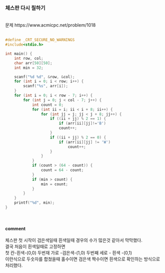 ### 체스판 다시 칠하기

<br>
문제 https://www.acmicpc.net/problem/1018
<br>
<br>
    
```C
#define _CRT_SECURE_NO_WARNINGS
#include<stdio.h>

int main() {
    int row, col;
    char arr[50][50];
    int min = 32;

    scanf("%d %d", &row, &col);
    for (int i = 0; i < row; i++) {
        scanf("%s", arr[i]);
    }
    for (int i = 0; i < row - 7; i++) {
        for (int j = 0; j < col - 7; j++) {
            int count = 0;
            for (int ii = i; ii < i + 8; ii++) {
                for (int jj = j; jj < j + 8; jj++) {
                    if ((ii + jj) % 2 == 1) {
                        if (arr[ii][jj]!='B')
                        count++;
                    }
                    if ((ii + jj) % 2 == 0) {
                        if (arr[ii][jj] != 'W')
                            count++;
                    }
                }
            }
            if (count > (64 - count)) {
                count = 64 - count;
            }
            if (min > count) {
                min = count;
            }
        }
    }
    printf("%d", min);
}
```

<br>

#### comment<br>
체스판 첫 시작이 검은색일때 흰색일때 경우의 수가 많은것 같아서 막막했다.<br> 
결국 처음이 흰색일때로 고정하면 <br> 
첫 칸-흰색-(0,0) 두번재 가로 -검은색-(1,0) 두번째 세로 - 흰색 -(0,1)<br> 
이런식으로 두숫자를 합쳤을때 홀수이면 검은색 짝수이면 흰색으로 확인하는 방식으로 처리했다.<br> 
